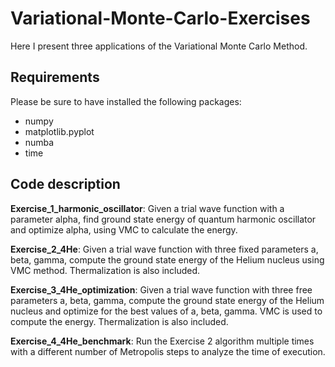 # Variational-Monte-Carlo-Exercises
Here I present three applications of the Variational Monte Carlo Method. 
## Requirements
Please be sure to have installed the following packages:
- numpy
- matplotlib.pyplot
- numba
- time

## Code description
**Exercise_1_harmonic_oscillator**: Given a trial wave function with a parameter alpha, find ground state energy of quantum harmonic oscillator and optimize alpha, using VMC to calculate the energy.

**Exercise_2_4He**: Given a trial wave function with three fixed parameters a, beta, gamma, compute the ground state energy of the Helium nucleus using VMC method. Thermalization is also included.

**Exercise_3_4He_optimization**: Given a trial wave function with three free parameters a, beta, gamma, compute the ground state energy of the Helium nucleus and optimize for the best values of a, beta, gamma. VMC is used to compute the energy. Thermalization is also included.

**Exercise_4_4He_benchmark**: Run the Exercise 2 algorithm multiple times with a different number of Metropolis steps to analyze the time of execution.
